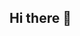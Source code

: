 ## Hi there 👋


<!--
**brookekong/brookekong** is a ✨ _special_ ✨ repository because its `README.md` (this file) appears on your GitHub profile.

Here are some ideas to get you started:

- 🔭 I’m currently working on a personality test
- 🌱 I’m currently learning how GitHub works
- 😄 Pronouns: she/her
-->
